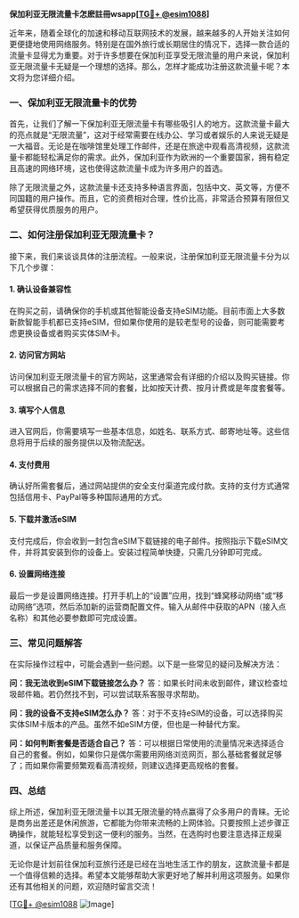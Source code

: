 **保加利亚无限流量卡怎麽註冊wsapp[[TG💪+ @esim1088](https://t.me/s/esim1088)]**

近年来，随着全球化的加速和移动互联网技术的发展，越来越多的人开始关注如何更便捷地使用网络服务。特别是在国外旅行或长期居住的情况下，选择一款合适的流量卡显得尤为重要。对于许多想要在保加利亚享受无限流量的用户来说，保加利亚无限流量卡无疑是一个理想的选择。那么，怎样才能成功注册这款流量卡呢？本文将为您详细介绍。

### 一、保加利亚无限流量卡的优势

首先，让我们了解一下保加利亚无限流量卡有哪些吸引人的地方。这款流量卡最大的亮点就是“无限流量”，这对于经常需要在线办公、学习或者娱乐的人来说无疑是一大福音。无论是在咖啡馆里处理工作邮件，还是在旅途中观看高清视频，这款流量卡都能轻松满足你的需求。此外，保加利亚作为欧洲的一个重要国家，拥有稳定且高速的网络环境，这也使得这款流量卡成为许多用户的首选。

除了无限流量之外，这款流量卡还支持多种语言界面，包括中文、英文等，方便不同国籍的用户操作。而且，它的资费相对合理，性价比高，非常适合预算有限但又希望获得优质服务的用户。

### 二、如何注册保加利亚无限流量卡？

接下来，我们来谈谈具体的注册流程。一般来说，注册保加利亚无限流量卡分为以下几个步骤：

#### 1. 确认设备兼容性
在购买之前，请确保你的手机或其他智能设备支持eSIM功能。目前市面上大多数新款智能手机都已支持eSIM，但如果你使用的是较老型号的设备，则可能需要考虑更换设备或者购买实体SIM卡。

#### 2. 访问官方网站
访问保加利亚无限流量卡的官方网站，这里通常会有详细的介绍以及购买链接。你可以根据自己的需求选择不同的套餐，比如按天计费、按月计费或是年度套餐等。

#### 3. 填写个人信息
进入官网后，你需要填写一些基本信息，如姓名、联系方式、邮寄地址等。这些信息将用于后续的服务提供以及物流配送。

#### 4. 支付费用
确认好所需套餐后，通过网站提供的安全支付渠道完成付款。支持的支付方式通常包括信用卡、PayPal等多种国际通用的方式。

#### 5. 下载并激活eSIM
支付完成后，你会收到一封包含eSIM下载链接的电子邮件。按照指示下载eSIM文件，并将其安装到你的设备上。安装过程简单快捷，只需几分钟即可完成。

#### 6. 设置网络连接
最后一步是设置网络连接。打开手机上的“设置”应用，找到“蜂窝移动网络”或“移动网络”选项，然后添加新的运营商配置文件。输入从邮件中获取的APN（接入点名称）和其他必要参数即可完成设置。

### 三、常见问题解答

在实际操作过程中，可能会遇到一些问题。以下是一些常见的疑问及解决方法：

**问：我无法收到eSIM下载链接怎么办？**
答：如果长时间未收到邮件，建议检查垃圾邮件箱。若仍然找不到，可以尝试联系客服寻求帮助。

**问：我的设备不支持eSIM怎么办？**
答：对于不支持eSIM的设备，可以选择购买实体SIM卡版本的产品。虽然不如eSIM方便，但也是一种替代方案。

**问：如何判断套餐是否适合自己？**
答：可以根据日常使用的流量情况来选择适合自己的套餐。例如，如果你只是偶尔需要用网络浏览网页，那么基础套餐就足够了；而如果你需要频繁观看高清视频，则建议选择更高规格的套餐。

### 四、总结

综上所述，保加利亚无限流量卡以其无限流量的特点赢得了众多用户的青睐。无论是商务出差还是休闲旅游，它都能为你带来流畅的上网体验。只要按照上述步骤正确操作，就能轻松享受到这一便利的服务。当然，在选购时也要注意选择正规渠道，以保证产品质量和服务保障。

无论你是计划前往保加利亚旅行还是已经在当地生活工作的朋友，这款流量卡都是一个值得信赖的选择。希望本文能够帮助大家更好地了解并利用这项服务。如果你还有其他相关的问题，欢迎随时留言交流！

[[TG💪+ @esim1088](https://t.me/s/esim1088) ![Image](https://i.postimg.cc/4NQfJmqS/Snipaste-2025-05-13-00-14-12.png)]